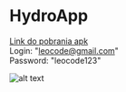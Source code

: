# HydroApp
[Link do pobrania apk](https://drive.google.com/file/d/1AnEWCX0kmnJKkOQenUQX7QdZzthz3Ss-/view?usp=sharing) <br/>
Login: "leocode@gmail.com" <br/>
Password: "leocode123" <br/>

![alt text](https://lh3.googleusercontent.com/Pax9WRJygEoeIU6e1BIAY4YQyoBWI-YN_cJgBwSUUSow3rz3Ln-jTzdcZl06AxnAOuC9_MKWqGRPTmhT5y4CjffSdMW_8o5vA_K3U-_diSc0cjBd7DbezxHSyPhCh-cPOPIUAp2Jw_K4SnYhRWA3d6hTMqJH4fd_aYEJsVMBpVgWS9flLAXznvOfqi1hUEecjHJsKWfoTBmuhil7EaBeSyqtlOGmGI5IV_hJE7YJmOhevBWWqQuTLJm3Qab7-5rmRTPCGfr4fRkGtkpKqDvxcvnexMJOLelkVotAzJ7ypi59c6TZwqg6HM6Fy7OY5vC8JteDlLmX5NfRvrQeeWasjRQEXvncKtosnCL6Qk27JZdvzmrumAXBo61hEBO7GxsInsc1wR2fsgaMSAxxh0IMna6RuiHMJUpW7sYnbTAhgKIGN29cWP13u3t5WVWkN3rRvKQafNAOrVYGXxSEht92jDIF82FokBzfRWkN_KE5AxLxhN1YR8FndLgvjqycBlVX_hEKOSp_EgTPISHIE4NEvqINEwISgnHuVvGlqfu6MEQnze3xcQnLDhzRjFzfc9F9l_thj0pS2aZqcQOTT06shcm7BG9iAi3ekkFEow9oHSzL0qi1UBL2S5N4x2qrHFkMy-cglp_2u4gG-9K5zVvdFKLrQwWqVh7Ah1EyynzG7TybaE3USYQZgf9a3WbNNVqHNwQNcK7RBgYhrpzG2Qy2uBU=w324-h700-no?authuser=0)
